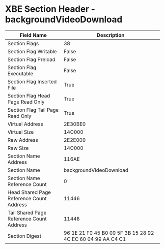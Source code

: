 # XBE Section Header - backgroundVideoDownload

| Field Name | Description |
|---|---|
| Section Flags | 38 |
| Section Flag Writable | False |
| Section Flag Preload | False |
| Section Flag Executable | False |
| Section Flag Inserted File | True |
| Section Flag Head Page Read Only | True |
| Section Flag Tail Page Read Only | True |
| Virtual Address | 2E30BE0 |
| Virtual Size | 14C000 |
| Raw Address | 2E2E000 |
| Raw Size | 14C000 |
| Section Name Address | 116AE |
| Section Name | backgroundVideoDownload |
| Section Name Reference Count | 0 |
| Head Shared Page Reference Count Address | 11446 |
| Tail Shared Page Reference Count Address | 11448 |
| Section Digest | 96 1E 21 F0 45 B0 09 5F 3B 15 28 92 4C EC 60 04 99 AA C4 C1 |
